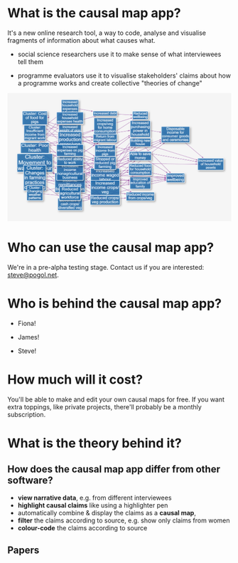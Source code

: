 # What is the causal map app?

It's a new online research tool, a way to code, analyse and visualise fragments of information about what causes what.

- social science researchers use it to make sense of what interviewees tell them

- programme evaluators use it to visualise stakeholders' claims about how a programme works and create collective "theories of change"

![frontpage](assets/frontpage.png)

# Who can use the causal map app?

We're in a pre-alpha testing stage. Contact us if you are interested: steve@pogol.net.

# Who is behind the causal map app?

- Fiona! 

- James! 

- Steve!

# How much will it cost?

You'll be able to make and edit your own causal maps for free. If you want extra toppings, like private projects, there'll probably be a monthly subscription.

# What is the theory behind it?



## How does the causal map app differ from other software?

- **view narrative data**, e.g. from different interviewees 
- **highlight causal claims** like using a highlighter pen
- automatically combine & display the claims as a **causal map**,
- **filter** the claims according to source, e.g. show only claims from women
- **colour-code** the claims according to source

## Papers
